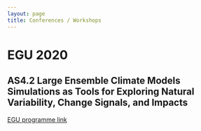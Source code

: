 ```yaml
---
layout: page
title: Conferences / Workshops
---
```


# EGU 2020

## AS4.2 Large Ensemble Climate Models Simulations as Tools for Exploring Natural Variability, Change Signals, and Impacts
[EGU programme link](https://meetingorganizer.copernicus.org/EGU2020/session/36913)
